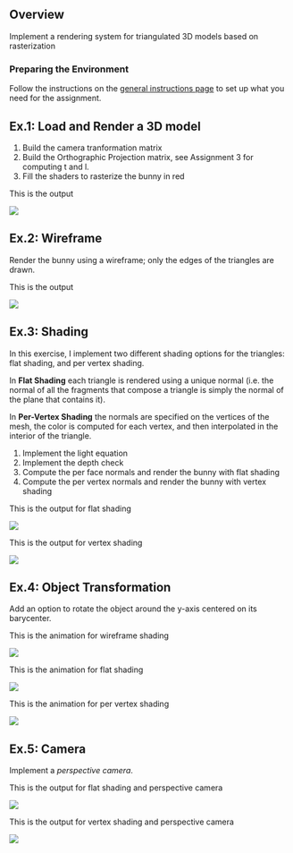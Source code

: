 ## Overview

Implement a rendering system for triangulated 3D models based on rasterization

### Preparing the Environment

Follow the instructions on the [general instructions page](../../RULES.md) to set up what you need for the assignment.

## Ex.1: Load and Render a 3D model

1. Build the camera tranformation matrix
2. Build the Orthographic Projection matrix, see Assignment 3 for computing t and l.
3. Fill the shaders to rasterize the bunny in red

This is the output

![](orthographic/simple.png)

## Ex.2: Wireframe

Render the bunny using a wireframe; only the edges of the triangles are drawn.

This is the output

![](orthographic/wireframe.png)


## Ex.3: Shading

In this exercise, I implement two different shading options for the triangles: flat shading, and per vertex shading.

In **Flat Shading** each triangle is rendered using a unique normal (i.e. the normal of all the fragments that compose a triangle is simply the normal of the plane that contains it).

In **Per-Vertex Shading** the normals are specified on the vertices of the mesh, the color is computed for each vertex, and then interpolated in the interior of the triangle.

1. Implement the light equation
2. Implement the depth check
3. Compute the per face normals and render the bunny with flat shading
4. Compute the per vertex normals and render the bunny with vertex shading

This is the output for flat shading

![](orthographic/flat_shading.png)

This is the output for vertex shading

![](orthographic/pv_shading.png)


## Ex.4: Object Transformation

Add an option to rotate the object around the y-axis centered on its barycenter.

This is the animation for wireframe shading

![](orthographic/wire_bunny.gif)

This is the animation for flat shading

![](orthographic/flat_bunny.gif)

This is the animation for per vertex shading

![](orthographic/pv_bunny.gif)

## Ex.5: Camera

Implement a *perspective camera*.

This is the output for flat shading and perspective camera

![](perspective/flat_shading.png)

This is the output for vertex shading and perspective camera

![](perspective/pv_shading.png)
